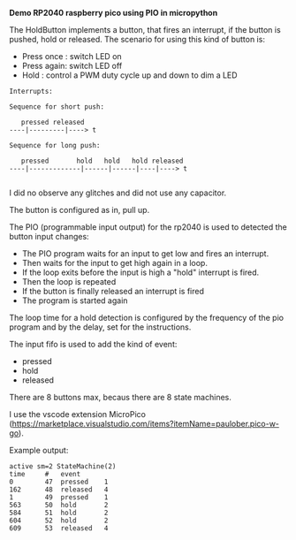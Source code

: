 **Demo RP2040 raspberry pico using PIO in micropython**

The HoldButton implements a button, that fires an interrupt, if the button is pushed, hold or released.
The scenario for using this kind of button is:
- Press once : switch LED on 
- Press again: switch LED off
- Hold  : control a PWM duty cycle up and down to dim a LED

```
Interrupts:

Sequence for short push:

   pressed released
----|---------|----> t

Sequence for long push:

   pressed       hold   hold   hold released
----|-------------|------|------|----|----> t
    
```

I did no observe any glitches and did not use any capacitor.

The button is configured as in, pull up.

The PIO (programmable input output) for the rp2040 is used to detected the button input changes:

- The PIO program waits for an input to get low and fires an interrupt.
- Then waits for the input to get high again in a loop.
- If the loop exits before the input is high a "hold" interrupt is fired.
- Then the loop is repeated
- If the button is finally released an interrupt is fired
- The program is started again

The loop time for a hold detection is configured by the frequency of the pio program 
and by the delay, set for the instructions.

The input fifo is used to add the kind of event: 
- pressed
- hold
- released

There are 8 buttons max, becaus there are 8 state machines.

I use the vscode extension MicroPico (https://marketplace.visualstudio.com/items?itemName=paulober.pico-w-go).

Example output:

```
active sm=2 StateMachine(2)
time     #   event  
0        47  pressed    1
162      48  released   4
1        49  pressed    1
563      50  hold       2
584      51  hold       2
604      52  hold       2
609      53  released   4
```